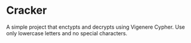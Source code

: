 # Cracker
A simple project that enctypts and decrypts using Vigenere Cypher.
Use only lowercase letters and no special characters.